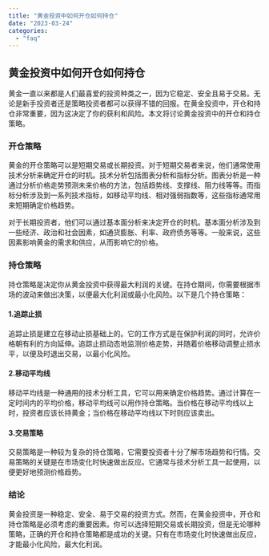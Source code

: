 ```yaml
---
title: "黄金投资中如何开仓如何持仓"
date: "2023-03-24"
categories: 
  - "faq"
---
```


## 黄金投资中如何开仓如何持仓

黄金一直以来都是人们最喜爱的投资种类之一，因为它稳定、安全且易于交易。无论是新手投资者还是策略投资者都可以获得不错的回报。在黄金投资中，开仓和持仓非常重要，因为这决定了你的获利和风险。本文将讨论黄金投资中的开仓和持仓策略。

### 开仓策略

黄金的开仓策略可以是短期交易或长期投资。对于短期交易者来说，他们通常使用技术分析来确定开仓的时机。技术分析包括图表分析和指标分析。图表分析是一种通过分析价格走势预测未来价格的方法，包括趋势线、支撑线、阻力线等等。而指标分析涉及到一系列技术指标，如移动平均线、相对强弱指数等，这些指标通常用来短期确定价格趋势。

对于长期投资者，他们可以通过基本面分析来决定开仓的时机。基本面分析涉及到一些经济、政治和社会因素，如通货膨胀、利率、政府债务等等。一般来说，这些因素影响黄金的需求和供应，从而影响它的价格。

### 持仓策略

持仓策略是决定你从黄金投资中获得最大利润的关键。在持仓期间，你需要根据市场的波动来做出决策，以便最大化利润或最小化风险。以下是几个持仓策略：

#### 1.追踪止损

追踪止损是建立在移动止损基础上的。它的工作方式是在保护利润的同时，允许价格朝有利的方向延伸。追踪止损动态地监测价格走势，并随着价格移动调整止损水平，以便及时退出交易，以最小化风险。

#### 2.移动平均线

移动平均线是一种通用的技术分析工具，它可以用来确定价格趋势。通过计算在一定时间内的平均价格，移动平均线可以用作持仓策略。当价格在移动平均线以上时，投资者应该长持黄金；当价格在移动平均线以下时则应该卖出。

#### 3.交易策略

交易策略是一种较为复杂的持仓策略，它需要投资者十分了解市场趋势和行情。交易策略的关键是在市场变化时快速做出反应。它通常与技术分析工具一起使用，以便更好地预测价格趋势。

### 结论

黄金投资是一种稳定、安全、易于交易的投资方式。然而，在黄金投资中，开仓和持仓策略是必须考虑的重要因素。你可以选择短期交易或长期投资，但是无论哪种策略，正确的开仓和持仓策略都是成功的关键。只有在市场变化时快速做出反应，才能最小化风险，最大化利润。
